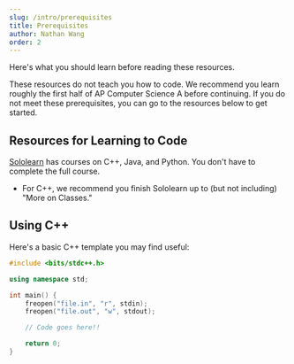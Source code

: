 ```yaml
---
slug: /intro/prerequisites
title: Prerequisites
author: Nathan Wang
order: 2
---
```


Here's what you should learn before reading these resources.

<!-- END DESCRIPTION -->
 
These resources do not teach you how to code. We recommend you learn roughly the first half of AP Computer Science A before continuing. If you do not meet these prerequisites, you can go to the resources below to get started.

## Resources for Learning to Code

[Sololearn](https://www.sololearn.com/) has courses on C++, Java, and Python. You don't have to complete the full course.

- For C++, we recommend you finish Sololearn up to (but not including) "More on Classes."

## Using C++

Here's a basic C++ template you may find useful:

```cpp
#include <bits/stdc++.h>

using namespace std;

int main() {
    freopen("file.in", "r", stdin);
    freopen("file.out", "w", stdout);

    // Code goes here!!

    return 0;
}
```